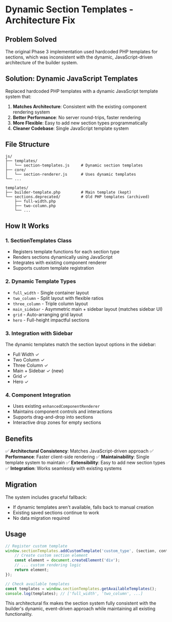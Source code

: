# Dynamic Section Templates - Architecture Fix

## Problem Solved

The original Phase 3 implementation used hardcoded PHP templates for sections, which was inconsistent with the dynamic, JavaScript-driven architecture of the builder system.

## Solution: Dynamic JavaScript Templates

Replaced hardcoded PHP templates with a dynamic JavaScript template system that:

1. **Matches Architecture**: Consistent with the existing component rendering system
2. **Better Performance**: No server round-trips, faster rendering
3. **More Flexible**: Easy to add new section types programmatically
4. **Cleaner Codebase**: Single JavaScript template system

## File Structure

```
js/
├── templates/
│   └── section-templates.js     # Dynamic section templates
├── core/
│   └── section-renderer.js      # Uses dynamic templates
└── ...

templates/
├── builder-template.php         # Main template (kept)
└── sections.deprecated/         # Old PHP templates (archived)
    ├── full-width.php
    ├── two-column.php
    └── ...
```

## How It Works

### 1. SectionTemplates Class
- Registers template functions for each section type
- Renders sections dynamically using JavaScript
- Integrates with existing component renderer
- Supports custom template registration

### 2. Dynamic Template Types
- `full_width` - Single container layout
- `two_column` - Split layout with flexible ratios  
- `three_column` - Triple column layout
- `main_sidebar` - Asymmetric main + sidebar layout (matches sidebar UI)
- `grid` - Auto-arranging grid layout
- `hero` - Full-height impactful sections

### 3. Integration with Sidebar
The dynamic templates match the section layout options in the sidebar:
- Full Width ✓
- Two Column ✓
- Three Column ✓  
- Main + Sidebar ✓ (new)
- Grid ✓
- Hero ✓

### 4. Component Integration
- Uses existing `enhancedComponentRenderer` 
- Maintains component controls and interactions
- Supports drag-and-drop into sections
- Interactive drop zones for empty sections

## Benefits

✅ **Architectural Consistency**: Matches JavaScript-driven approach
✅ **Performance**: Faster client-side rendering
✅ **Maintainability**: Single template system to maintain
✅ **Extensibility**: Easy to add new section types
✅ **Integration**: Works seamlessly with existing systems

## Migration

The system includes graceful fallback:
- If dynamic templates aren't available, falls back to manual creation
- Existing saved sections continue to work
- No data migration required

## Usage

```javascript
// Register custom template
window.sectionTemplates.addCustomTemplate('custom_type', (section, container) => {
    // Create custom section element
    const element = document.createElement('div');
    // ... custom rendering logic
    return element;
});

// Check available templates  
const templates = window.sectionTemplates.getAvailableTemplates();
console.log(templates); // ['full_width', 'two_column', ...]
```

This architectural fix makes the section system fully consistent with the builder's dynamic, event-driven approach while maintaining all existing functionality.
